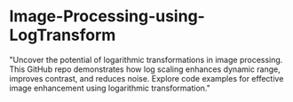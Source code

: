 # Image-Processing-using-LogTransform
"Uncover the potential of logarithmic transformations in image processing. This GitHub repo demonstrates how log scaling enhances dynamic range, improves contrast, and reduces noise. Explore code examples for effective image enhancement using logarithmic transformation."
